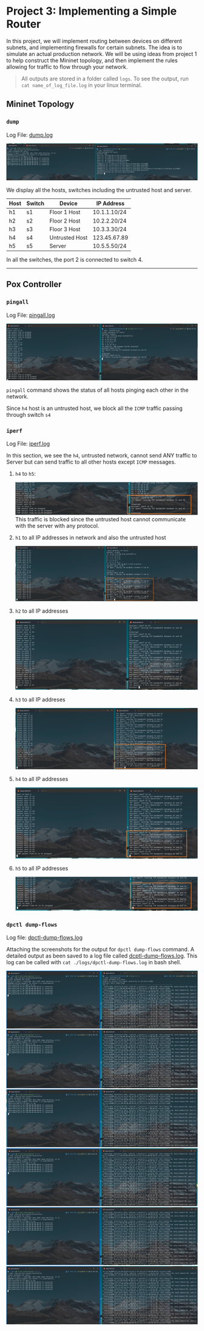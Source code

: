 # Project 3: Implementing a Simple Router

In this project, we will implement routing between devices on different subnets, and implementing firewalls for certain subnets. The idea is to simulate an actual production network. We will be using ideas from project 1 to help construct the Mininet topology, and then implement the rules allowing for traffic to flow through your
network.

> All outputs are stored in a folder called `logs`. To see the output, run `cat name_of_log_file.log` in your linux terminal.

## Mininet Topology

### `dump`

Log File: [dump.log](./logs/dump.log)

![Mininet Topology](./images/dump.png)

We display all the hosts, switches including the untrusted host and server. 


| Host | Switch | Device | IP Address |
| ---- | ------ | -----  | ---------  |
| h1   |   s1   | Floor 1 Host | 10.1.1.10/24 |
| h2   | s2     | Floor 2 Host | 10.2.2.20/24 |
| h3   |   s3   | Floor 3 Host | 10.3.3.30/24 |
| h4   |    s4  | Untrusted Host | 123.45.67.89 |
| h5   |    s5  | Server | 10.5.5.50/24 |


In all the switches, the port 2 is connected to switch 4.

---

## Pox Controller

### `pingall`

Log File: [pingall.log](./logs/pingall.log)

![PingAll](./images/pingall.png)

`pingall` command shows the status of all hosts pinging each other in the network. 

Since `h4` host is an untrusted host, we block all the `ICMP` traffic passing through switch `s4`


### `iperf`

Log File: [iperf.log](./logs/iperf.log)

In this section, we see the `h4`, untrusted network, cannot send ANY traffic to Server but can send traffic to all other hosts except `ICMP` messages.

1. `h4` to `h5`:

    ![iperf h4 to h5](./images/iperf_h4_to_h5.png)
    This traffic is blocked since the untrusted host cannot communicate with the server with any protocol.

2. `h1` to all IP addresses in network and also the untrusted host

    ![iperf from h1](./images/iperf_from_h1.png)

3. `h2` to all IP addresses

    ![iperf from h2](./images/iperf_from_h2.png)

4. `h3` to all IP addreses

    ![iperf from h3](./images/iperf_from_h3.png)

5. `h4` to all IP addresses

    ![iperf from h4](./images/iperf_from_h4.png)

6. `h5` to all IP addresses

    ![iperf from h5](./images/iperf_from_h5.png)


### `dpctl dump-flows`

Log file: [dpctl-dump-flows.log](./logs/dpctl-dump-flows.log)

Attaching the screenshots for the output for `dpctl dump-flows` command. A detailed output as been saved to a log file called [dcptl-dump-flows.log](./logs/dpctl-dump-flows.log). This log can be called with `cat ./logs/dpctl-dump-flows.log` in bash shell.

![dpctl dump flows](./images/dpctl_dump_flows_1.png)
![dpctl dump flows](./images/dpctl_dump_flows_2.png)
![dpctl dump flows](./images/dpctl_dump_flows_3.png)
![dpctl dump flows](./images/dpctl_dump_flows_4.png)
![dpctl dump flows](./images/dpctl_dump_flows_5.png)
![dpctl dump flows](./images/dpctl_dump_flows_6.png)